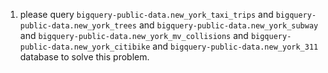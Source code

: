 1. please query `bigquery-public-data.new_york_taxi_trips` and `bigquery-public-data.new_york_trees` and `bigquery-public-data.new_york_subway` and `bigquery-public-data.new_york_mv_collisions` and `bigquery-public-data.new_york_citibike` and `bigquery-public-data.new_york_311` database to solve this problem.